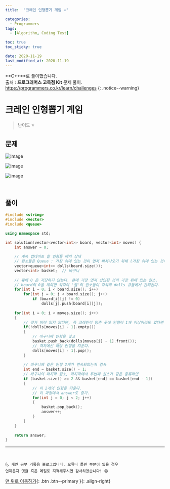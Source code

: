 ```yaml
---
title:  "크레인 인형뽑기 게임 ⭐" 

categories:
  - Programmers
tags:
  - [Algorithm, Coding Test]

toc: true
toc_sticky: true

date: 2020-11-19
last_modified_at: 2020-11-19
---
```

**C++**로 풀이했습니다.  
출처 : **프로그래머스 고득점 Kit** 문제 풀이. <https://programmers.co.kr/learn/challenges>
{: .notice--warning}

# 크레인 인형뽑기 게임

> 난이도 ⭐

## 문제

![image](https://user-images.githubusercontent.com/42318591/99637043-a446ff80-2a87-11eb-9c0c-2fe1eebe9dd7.png)

![image](https://user-images.githubusercontent.com/42318591/99637128-c17bce00-2a87-11eb-91dc-e5acfb72cc6a.png)

![image](https://user-images.githubusercontent.com/42318591/99637169-d0628080-2a87-11eb-9221-b23093fb5392.png)

<br>

## 풀이 

```cpp
#include <string>
#include <vector>
#include <queue>

using namespace std;

int solution(vector<vector<int>> board, vector<int> moves) {
    int answer = 0;
    
    // 계속 업데이트 할 인형들 배치 상태
    // 원소들은 Queue : 가장 위에 있는 것이 먼저 빠져나오기 위해 (가장 위에 있는 것이 가장 먼저 큐에 삽입되게 할 것이다. (가장 먼저 제거되기 위해))
    vector<queue<int>> dolls(board.size());  
    vector<int> basket;  // 바구니
    
    // 큐에 0 은 저장하지 않는다. 큐에 가장 먼저 삽입된 것이 가장 위에 있는 원소.
    // board의 0을 제외한 각각의 '열'의 원소들이 각각의 dolls 큐들에서 관리된다.
    for(int i = 0; i < board.size(); i++)
        for(int j = 0; j < board.size(); j++)
            if (board[i][j] != 0)
                dolls[j].push(board[i][j]);
    
    for(int i = 0; i < moves.size(); i++)
    {
        // 큐가 비어 있지 않다면, 즉 크레인이 멈춘 곳에 인형이 1개 이상이라도 있다면
        if(!dolls[moves[i] - 1].empty())
        {
            // 바구니에 인형을 넣고
            basket.push_back(dolls[moves[i] - 1].front());
            // 격자에선 해당 인형을 지운다.
            dolls[moves[i] - 1].pop();
        }
        
        // 바구니에 같은 인형 2개가 연속되었는지 검사
        int end = basket.size() - 1;
        // 바구니의 마지막 원소, 마지막에서 두번째 원소가 같은 종류라면
        if (basket.size() >= 2 && basket[end] == basket[end - 1]) 
        {
            // 이 2개의 인형을 지운다.
            // 이 과정에서 answer도 증가.
            for(int j = 0; j < 2; j++)
            {
                basket.pop_back();
                answer++;
            }
        }
    }
    
    return answer;
}
```

***
<br>

    🌜 개인 공부 기록용 블로그입니다. 오류나 틀린 부분이 있을 경우 
    언제든지 댓글 혹은 메일로 지적해주시면 감사하겠습니다! 😄

[맨 위로 이동하기](#){: .btn .btn--primary }{: .align-right}